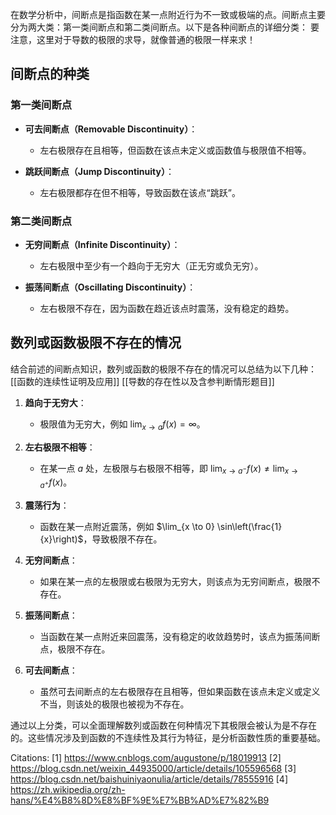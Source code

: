 在数学分析中，间断点是指函数在某一点附近行为不一致或极端的点。间断点主要分为两大类：第一类间断点和第二类间断点。以下是各种间断点的详细分类：
要注意，这里对于导数的极限的求导，就像普通的极限一样来求！

## 间断点的种类

### 第一类间断点
- **可去间断点（Removable Discontinuity）**：
  - 左右极限存在且相等，但函数在该点未定义或函数值与极限值不相等。
  
- **跳跃间断点（Jump Discontinuity）**：
  - 左右极限都存在但不相等，导致函数在该点“跳跃”。

### 第二类间断点
- **无穷间断点（Infinite Discontinuity）**：
  - 左右极限中至少有一个趋向于无穷大（正无穷或负无穷）。
  
- **振荡间断点（Oscillating Discontinuity）**：
  - 左右极限不存在，因为函数在趋近该点时震荡，没有稳定的趋势。

## 数列或函数极限不存在的情况

结合前述的间断点知识，数列或函数的极限不存在的情况可以总结为以下几种：
[[函数的连续性证明及应用]]
[[导数的存在性以及含参判断情形题目]]

1. **趋向于无穷大**：
   - 极限值为无穷大，例如 $\lim_{x \to a} f(x) = \infty$。

2. **左右极限不相等**：
   - 在某一点 $a$ 处，左极限与右极限不相等，即 $\lim_{x \to a^-} f(x) \neq \lim_{x \to a^+} f(x)$。

3. **震荡行为**：
   - 函数在某一点附近震荡，例如 $\lim_{x \to 0} \sin\left(\frac{1}{x}\right)$，导致极限不存在。

4. **无穷间断点**：
   - 如果在某一点的左极限或右极限为无穷大，则该点为无穷间断点，极限不存在。

5. **振荡间断点**：
   - 当函数在某一点附近来回震荡，没有稳定的收敛趋势时，该点为振荡间断点，极限不存在。

6. **可去间断点**：
   - 虽然可去间断点的左右极限存在且相等，但如果函数在该点未定义或定义不当，则该处的极限也被视为不存在。

通过以上分类，可以全面理解数列或函数在何种情况下其极限会被认为是不存在的。这些情况涉及到函数的不连续性及其行为特征，是分析函数性质的重要基础。

Citations:
[1] https://www.cnblogs.com/augustone/p/18019913
[2] https://blog.csdn.net/weixin_44935000/article/details/105596568
[3] https://blog.csdn.net/baishuiniyaonulia/article/details/78555916
[4] https://zh.wikipedia.org/zh-hans/%E4%B8%8D%E8%BF%9E%E7%BB%AD%E7%82%B9
